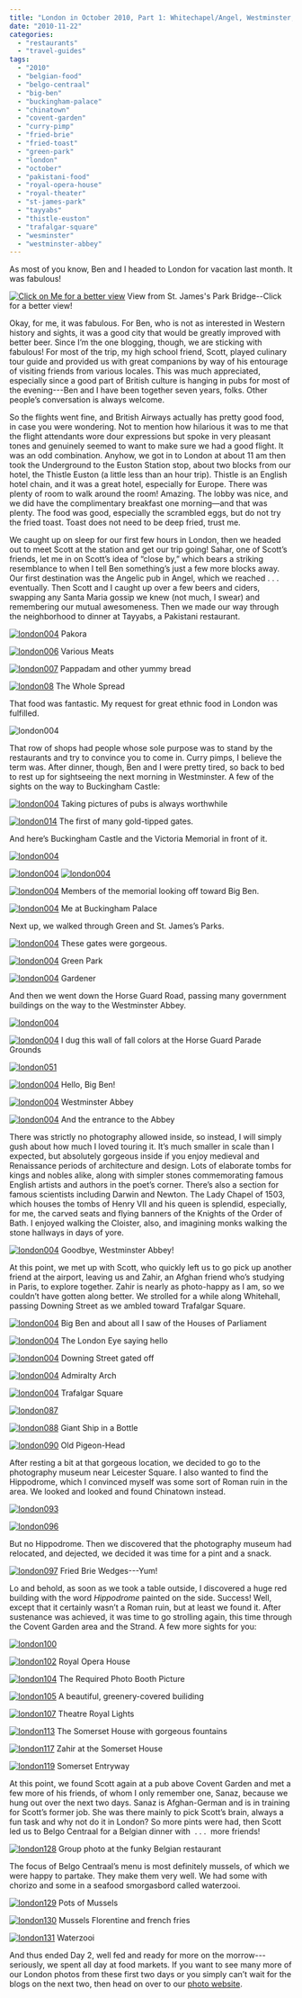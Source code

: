 ```yaml
---
title: "London in October 2010, Part 1: Whitechapel/Angel, Westminster, Covent Garden"
date: "2010-11-22"
categories:
  - "restaurants"
  - "travel-guides"
tags:
  - "2010"
  - "belgian-food"
  - "belgo-centraal"
  - "big-ben"
  - "buckingham-palace"
  - "chinatown"
  - "covent-garden"
  - "curry-pimp"
  - "fried-brie"
  - "fried-toast"
  - "green-park"
  - "london"
  - "october"
  - "pakistani-food"
  - "royal-opera-house"
  - "royal-theater"
  - "st-james-park"
  - "tayyabs"
  - "thistle-euston"
  - "trafalgar-square"
  - "wesminster"
  - "westminster-abbey"
---
```


As most of you know, Ben and I headed to London for vacation last month. It was fabulous!




<div class="caption">

[![Click on Me for a better view](http://www.rebeccagomezfarrell.com/wp-content/uploads/2010/11/london039a.jpg)](http://www.blastanova.com/photoalbum/Adventures/London%20Oct%202010/london039a.jpg) View from St. James's Park Bridge--Click for a better view!</div>


Okay, for me, it was fabulous. For Ben, who is not as interested in Western history and sights, it was a good city that would be greatly improved with better beer. Since I’m the one blogging, though, we are sticking with fabulous! For most of the trip, my high school friend, Scott, played culinary tour guide and provided us with great companions by way of his entourage of visiting friends from various locales. This was much appreciated, especially since a good part of British culture is hanging in pubs for most of the evening---Ben and I have been together seven years, folks. Other people’s conversation is always welcome.

So the flights went fine, and British Airways actually has pretty good food, in case you were wondering. Not to mention how hilarious it was to me that the flight attendants wore dour expressions but spoke in very pleasant tones and genuinely seemed to want to make sure we had a good flight. It was an odd combination. Anyhow, we got in to London at about 11 am then took the Underground to the Euston Station stop, about two blocks from our hotel, the Thistle Euston (a little less than an hour trip). Thistle is an English hotel chain, and it was a great hotel, especially for Europe. There was plenty of room to walk around the room! Amazing. The lobby was nice, and we did have the complimentary breakfast one morning—and that was plenty. The food was good, especially the scrambled eggs, but do not try the fried toast. Toast does not need to be deep fried, trust me.

We caught up on sleep for our first few hours in London, then we headed out to meet Scott at the station and get our trip going! Sahar, one of Scott’s friends, let me in on Scott’s idea of “close by,” which bears a striking resemblance to when I tell Ben something’s just a few more blocks away. Our first destination was the Angelic pub in Angel, which we reached . . . eventually. Then Scott and I caught up over a few beers and ciders, swapping any Santa Maria gossip we knew (not much, I swear) and remembering our mutual awesomeness. Then we made our way through the neighborhood to dinner at Tayyabs, a Pakistani restaurant.




<div class="caption">

[![](http://www.rebeccagomezfarrell.com/wp-content/uploads/2010/11/london004.jpg "london004")](http://www.rebeccagomezfarrell.com/wp-content/uploads/2010/11/london004.jpg) Pakora</div>





<div class="caption">

[![](http://www.rebeccagomezfarrell.com/wp-content/uploads/2010/11/london006.jpg "london006")](http://www.rebeccagomezfarrell.com/wp-content/uploads/2010/11/london006.jpg) Various Meats</div>





<div class="caption">

[![](http://www.rebeccagomezfarrell.com/wp-content/uploads/2010/11/london007.jpg "london007")](http://www.rebeccagomezfarrell.com/wp-content/uploads/2010/11/london007.jpg) Pappadam and other yummy bread</div>





<div class="caption">

[![](http://www.rebeccagomezfarrell.com/wp-content/uploads/2010/11/london008.jpg "london08")](http://www.rebeccagomezfarrell.com/wp-content/uploads/2010/11/london008.jpg) The Whole Spread</div>


That food was fantastic. My request for great ethnic food in London was fulfilled.

![](http://www.rebeccagomezfarrell.com/wp-content/uploads/2010/11/london010.jpg "london004")

That row of shops had people whose sole purpose was to stand by the restaurants and try to convince you to come in. Curry pimps, I believe the term was. After dinner, though, Ben and I were pretty tired, so back to bed to rest up for sightseeing the next morning in Westminster. A few of the sights on the way to Buckingham Castle:




<div class="caption">

[![](http://www.rebeccagomezfarrell.com/wp-content/uploads/2010/11/london013.jpg "london004")](http://www.rebeccagomezfarrell.com/wp-content/uploads/2010/11/london013.jpg) Taking pictures of pubs is always worthwhile</div>





<div class="caption">

[![](http://www.rebeccagomezfarrell.com/wp-content/uploads/2010/11/london014.jpg "london014")](http://www.rebeccagomezfarrell.com/wp-content/uploads/2010/11/london014.jpg) The first of many gold-tipped gates.</div>


And here’s Buckingham Castle and the Victoria Memorial in front of it.

[![](http://www.rebeccagomezfarrell.com/wp-content/uploads/2010/11/london019.jpg "london004")](http://www.rebeccagomezfarrell.com/wp-content/uploads/2010/11/london019.jpg)

[![](http://www.rebeccagomezfarrell.com/wp-content/uploads/2010/11/london021.jpg "london004")](http://www.rebeccagomezfarrell.com/wp-content/uploads/2010/11/london021.jpg) [![](http://www.rebeccagomezfarrell.com/wp-content/uploads/2010/11/london023.jpg "london004")](http://www.rebeccagomezfarrell.com/wp-content/uploads/2010/11/london023.jpg)




<div class="caption">

[![](http://www.rebeccagomezfarrell.com/wp-content/uploads/2010/11/london027.jpg "london004")](http://www.rebeccagomezfarrell.com/wp-content/uploads/2010/11/london027.jpg) Members of the memorial looking off toward Big Ben.</div>





<div class="caption">

[![](http://www.rebeccagomezfarrell.com/wp-content/uploads/2010/11/london028.jpg "london004")](http://www.rebeccagomezfarrell.com/wp-content/uploads/2010/11/london028.jpg) Me at Buckingham Palace</div>


Next up, we walked through Green and St. James’s Parks.




<div class="caption">

[![](http://www.rebeccagomezfarrell.com/wp-content/uploads/2010/11/london029.jpg "london004")](http://www.rebeccagomezfarrell.com/wp-content/uploads/2010/11/london029.jpg) These gates were gorgeous.</div>





<div class="caption">

[![](http://www.rebeccagomezfarrell.com/wp-content/uploads/2010/11/london030.jpg "london004")](http://www.rebeccagomezfarrell.com/wp-content/uploads/2010/11/london030.jpg) Green Park</div>





<div class="caption">

[![](http://www.rebeccagomezfarrell.com/wp-content/uploads/2010/11/london047.jpg "london004")](http://www.rebeccagomezfarrell.com/wp-content/uploads/2010/11/london0047.jpg) Gardener</div>


And then we went down the Horse Guard Road, passing many government buildings on the way to the Westminster Abbey.

[![](http://www.rebeccagomezfarrell.com/wp-content/uploads/2010/11/london048.jpg "london004")](http://www.rebeccagomezfarrell.com/wp-content/uploads/2010/11/london048.jpg)




<div class="caption">

[![](http://www.rebeccagomezfarrell.com/wp-content/uploads/2010/11/london049.jpg "london004")](http://www.rebeccagomezfarrell.com/wp-content/uploads/2010/11/london049.jpg) I dug this wall of fall colors at the Horse Guard Parade Grounds</div>


[![](http://www.rebeccagomezfarrell.com/wp-content/uploads/2010/11/london051.jpg "london051")](http://www.rebeccagomezfarrell.com/wp-content/uploads/2010/11/london051.jpg)




<div class="caption">

[![](http://www.rebeccagomezfarrell.com/wp-content/uploads/2010/11/london052.jpg "london004")](http://www.rebeccagomezfarrell.com/wp-content/uploads/2010/11/london052.jpg) Hello, Big Ben!</div>





<div class="caption">

[![](http://www.rebeccagomezfarrell.com/wp-content/uploads/2010/11/london059.jpg "london004")](http://www.rebeccagomezfarrell.com/wp-content/uploads/2010/11/london059.jpg) Westminster Abbey</div>





<div class="caption">

[![](http://www.rebeccagomezfarrell.com/wp-content/uploads/2010/11/london060.jpg "london004")](http://www.rebeccagomezfarrell.com/wp-content/uploads/2010/11/london060.jpg) And the entrance to the Abbey</div>


There was strictly no photography allowed inside, so instead, I will simply gush about how much I loved touring it. It’s much smaller in scale than I expected, but absolutely gorgeous inside if you enjoy medieval and Renaissance periods of architecture and design. Lots of elaborate tombs for kings and nobles alike, along with simpler stones commemorating famous English artists and authors in the poet’s corner. There’s also a section for famous scientists including Darwin and Newton. The Lady Chapel of 1503, which houses the tombs of Henry VII and his queen is splendid, especially, for me, the carved seats and flying banners of the Knights of the Order of Bath. I enjoyed walking the Cloister, also, and imagining monks walking the stone hallways in days of yore.




<div class="caption">

[![](http://www.rebeccagomezfarrell.com/wp-content/uploads/2010/11/london067.jpg "london004")](http://www.rebeccagomezfarrell.com/wp-content/uploads/2010/11/london067.jpg) Goodbye, Westminster Abbey!</div>


At this point, we met up with Scott, who quickly left us to go pick up another friend at the airport, leaving us and Zahir, an Afghan friend who’s studying in Paris, to explore together. Zahir is nearly as photo-happy as I am, so we couldn’t have gotten along better. We strolled for a while along Whitehall, passing Downing Street as we ambled toward Trafalgar Square.




<div class="caption">

[![](http://www.rebeccagomezfarrell.com/wp-content/uploads/2010/11/london070.jpg "london004")](http://www.rebeccagomezfarrell.com/wp-content/uploads/2010/11/london070.jpg) Big Ben and about all I saw of the Houses of Parliament</div>





<div class="caption">

[![](http://www.rebeccagomezfarrell.com/wp-content/uploads/2010/11/london073.jpg "london004")](http://www.rebeccagomezfarrell.com/wp-content/uploads/2010/11/london073.jpg) The London Eye saying hello</div>





<div class="caption">

[![](http://www.rebeccagomezfarrell.com/wp-content/uploads/2010/11/london074.jpg "london004")](http://www.rebeccagomezfarrell.com/wp-content/uploads/2010/11/london074.jpg) Downing Street gated off</div>





<div class="caption">

[![](http://www.rebeccagomezfarrell.com/wp-content/uploads/2010/11/london080.jpg "london004")](http://www.rebeccagomezfarrell.com/wp-content/uploads/2010/11/london080.jpg) Admiralty Arch</div>





<div class="caption">

[![](http://www.rebeccagomezfarrell.com/wp-content/uploads/2010/11/london084.jpg "london004")](http://www.rebeccagomezfarrell.com/wp-content/uploads/2010/11/london084.jpg) Trafalgar Square</div>


[![](http://www.rebeccagomezfarrell.com/wp-content/uploads/2010/11/london087.jpg "london087")](http://www.rebeccagomezfarrell.com/wp-content/uploads/2010/11/london087.jpg)




<div class="caption">

[![](http://www.rebeccagomezfarrell.com/wp-content/uploads/2010/11/london088.jpg "london088")](http://www.rebeccagomezfarrell.com/wp-content/uploads/2010/11/london088.jpg) Giant Ship in a Bottle</div>





<div class="caption">

[![](http://www.rebeccagomezfarrell.com/wp-content/uploads/2010/11/london090.jpg "london090")](http://www.rebeccagomezfarrell.com/wp-content/uploads/2010/11/london090.jpg) Old Pigeon-Head</div>


After resting a bit at that gorgeous location, we decided to go to the photography museum near Leicester Square. I also wanted to find the Hippodrome, which I convinced myself was some sort of Roman ruin in the area. We looked and looked and found Chinatown instead.

[![](http://www.rebeccagomezfarrell.com/wp-content/uploads/2010/11/london093.jpg "london093")](http://www.rebeccagomezfarrell.com/wp-content/uploads/2010/11/london093.jpg)

[![](http://www.rebeccagomezfarrell.com/wp-content/uploads/2010/11/london096.jpg "london096")](http://www.rebeccagomezfarrell.com/wp-content/uploads/2010/11/london096.jpg)

But no Hippodrome. Then we discovered that the photography museum had relocated, and dejected, we decided it was time for a pint and a snack.




<div class="caption">

[![](http://www.rebeccagomezfarrell.com/wp-content/uploads/2010/11/london097.jpg "london097")](http://www.rebeccagomezfarrell.com/wp-content/uploads/2010/11/london097.jpg) Fried Brie Wedges---Yum!</div>


Lo and behold, as soon as we took a table outside, I discovered a huge red building with the word _Hippodrome_ painted on the side. Success! Well, except that it certainly wasn’t a Roman ruin, but at least we found it. After sustenance was achieved, it was time to go strolling again, this time through the Covent Garden area and the Strand. A few more sights for you:

[![](http://www.rebeccagomezfarrell.com/wp-content/uploads/2010/11/london100.jpg "london100")](http://www.rebeccagomezfarrell.com/wp-content/uploads/2010/11/london100.jpg)




<div class="caption">

[![](http://www.rebeccagomezfarrell.com/wp-content/uploads/2010/11/london102.jpg "london102")](http://www.rebeccagomezfarrell.com/wp-content/uploads/2010/11/london102.jpg) Royal Opera House</div>





<div class="caption">

[![](http://www.rebeccagomezfarrell.com/wp-content/uploads/2010/11/london104.jpg "london104")](http://www.rebeccagomezfarrell.com/wp-content/uploads/2010/11/london104.jpg) The Required Photo Booth Picture</div>





<div class="caption">

[![](http://www.rebeccagomezfarrell.com/wp-content/uploads/2010/11/london105.jpg "london105")](http://www.rebeccagomezfarrell.com/wp-content/uploads/2010/11/london105.jpg) A beautiful, greenery-covered builiding</div>





<div class="caption">

[![](http://www.rebeccagomezfarrell.com/wp-content/uploads/2010/11/london107.jpg "london107")](http://www.rebeccagomezfarrell.com/wp-content/uploads/2010/11/london107.jpg) Theatre Royal Lights</div>





<div class="caption">

[![](http://www.rebeccagomezfarrell.com/wp-content/uploads/2010/11/london113.jpg "london113")](http://www.rebeccagomezfarrell.com/wp-content/uploads/2010/11/london113.jpg) The Somerset House with gorgeous fountains</div>





<div class="caption">

[![](http://www.rebeccagomezfarrell.com/wp-content/uploads/2010/11/london117.jpg "london117")](http://www.rebeccagomezfarrell.com/wp-content/uploads/2010/11/london117.jpg) Zahir at the Somerset House</div>





<div class="caption">

[![](http://www.rebeccagomezfarrell.com/wp-content/uploads/2010/11/london119.jpg "london119")](http://www.rebeccagomezfarrell.com/wp-content/uploads/2010/11/london119.jpg) Somerset Entryway</div>


At this point, we found Scott again at a pub above Covent Garden and met a few more of his friends, of whom I only remember one, Sanaz, because we hung out over the next two days. Sanaz is Afghan-German and is in training for Scott’s former job. She was there mainly to pick Scott’s brain, always a fun task and why not do it in London? So more pints were had, then Scott led us to Belgo Centraal for a Belgian dinner with  . . .  more friends!




<div class="caption">

[![](http://www.rebeccagomezfarrell.com/wp-content/uploads/2010/11/london128.jpg "london128")](http://www.rebeccagomezfarrell.com/wp-content/uploads/2010/11/london128.jpg) Group photo at the funky Belgian restaurant</div>


The focus of Belgo Centraal’s menu is most definitely mussels, of which we were happy to partake. They make them very well. We had some with chorizo and some in a seafood smorgasbord called waterzooi.




<div class="caption">

[![](http://www.rebeccagomezfarrell.com/wp-content/uploads/2010/11/london129.jpg "london129")](http://www.rebeccagomezfarrell.com/wp-content/uploads/2010/11/london129.jpg) Pots of Mussels</div>





<div class="caption">

[![](http://www.rebeccagomezfarrell.com/wp-content/uploads/2010/11/london130.jpg "london130")](http://www.rebeccagomezfarrell.com/wp-content/uploads/2010/11/london130.jpg) Mussels Florentine and french fries</div>





<div class="caption">

[![](http://www.rebeccagomezfarrell.com/wp-content/uploads/2010/11/london131.jpg "london131")](http://www.rebeccagomezfarrell.com/wp-content/uploads/2010/11/london131.jpg) Waterzooi</div>


And thus ended Day 2, well fed and ready for more on the morrow---seriously, we spent all day at food markets. If you want to see many more of our London photos from these first two days or you simply can’t wait for the blogs on the next two, then head on over to our [photo website](http://www.blastanova.com/photoalbum/index.html?path=Adventures/London%20Oct%202010).
